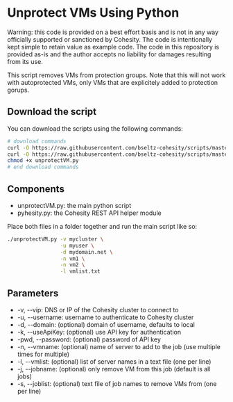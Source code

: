 # Unprotect VMs Using Python

Warning: this code is provided on a best effort basis and is not in any way officially supported or sanctioned by Cohesity. The code is intentionally kept simple to retain value as example code. The code in this repository is provided as-is and the author accepts no liability for damages resulting from its use.

This script removes VMs from protection groups. Note that this will not work with autoprotected VMs, only VMs that are explicitely added to protection gorups.

## Download the script

You can download the scripts using the following commands:

```bash
# download commands
curl -O https://raw.githubusercontent.com/bseltz-cohesity/scripts/master/python/unprotectVM/unprotectVM.py
curl -O https://raw.githubusercontent.com/bseltz-cohesity/scripts/master/python/pyhesity.py
chmod +x unprotectVM.py
# end download commands
```

## Components

* unprotectVM.py: the main python script
* pyhesity.py: the Cohesity REST API helper module

Place both files in a folder together and run the main script like so:

```bash
./unprotectVM.py -v mycluster \
                 -u myuser \
                 -d mydomain.net \
                 -n vm1 \
                 -n vm2 \
                 -l vmlist.txt
```

## Parameters

* -v, --vip: DNS or IP of the Cohesity cluster to connect to
* -u, --username: username to authenticate to Cohesity cluster
* -d, --domain: (optional) domain of username, defaults to local
* -k, --useApiKey: (optional) use API key for authentication
* -pwd, --password: (optional) password of API key
* -n, --vmname: (optional) name of server to add to the job (use multiple times for multiple)
* -l, --vmlist: (optional) list of server names in a text file (one per line)
* -j, --jobname: (optional) only remove VM from this job (default is all jobs)
* -s, --joblist: (optional) text file of job names to remove VMs from (one per line)
